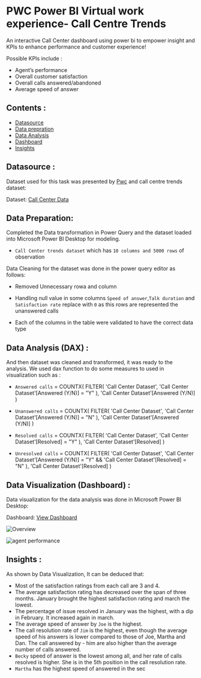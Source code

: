 # PWC Power BI Virtual work experience- Call Centre Trends

An interactive Call Center dashboard using power bi to empower insight and KPIs to enhance performance and customer experience!

Possible KPIs include :

- Agent’s performance 
- Overall customer satisfaction
- Overall calls answered/abandoned
- Average speed of answer


## Contents :

- [Datasource](https://github.com/maiimamdooh/Call-Center-Dashboard/blob/main/01%20Call-Center-Dataset%20(1).xlsx)
- [Data prepration]()
- [Data Analysis]()
- [Dashboard]()
- [Insights]()

## Datasource :

Dataset used for this task was presented by [Pwc](https://www.pwc.ch/en/careers-with-pwc/students/virtual-case-experience.html) and call centre trends dataset:

Dataset: [Call Center Data](https://github.com/maiimamdooh/Call-Center-Dashboard/blob/main/01%20Call-Center-Dataset%20(1).xlsx)

## Data Preparation:

Completed the Data transformation in Power Query and the dataset loaded into Microsoft Power BI Desktop for modeling.

- `Call Center trends dataset` which has `10 columns and 5000 rows` of observation

Data Cleaning for the dataset was done in the power query editor as follows:

- Removed Unnecessary rowa and column
  
- Handling null value in some columns `Speed of answer`,`Talk duration` and `Satisfaction rate`
  replace with `0` as this rows are represented the unanswered calls
  
- Each of the columns in the table were validated to have the correct data type
  
## Data Analysis (DAX) :

 And then dataset was cleaned and transformed, it was ready to the analysis.
 We used dax function to do some measures to used in visualization such as :

- `Answered calls` = 
COUNTX(
    FILTER(
        'Call Center Dataset',
        'Call Center Dataset'[Answered (Y/N)] = "Y"
    ),
    'Call Center Dataset'[Answered (Y/N)]
)

- `Unanswered calls` = 
COUNTX(
    FILTER(
        'Call Center Dataset',
        'Call Center Dataset'[Answered (Y/N)] = "N"
    ),
    'Call Center Dataset'[Answered (Y/N)]
)

- `Resolved calls` = 
COUNTX(
    FILTER(
        'Call Center Dataset',
        'Call Center Dataset'[Resolved] = "Y"
    ),
    'Call Center Dataset'[Resolved]
)

- `Unresolved calls` = 
COUNTX(
    FILTER(
        'Call Center Dataset',
        'Call Center Dataset'[Answered (Y/N)] = "Y" &&
        'Call Center Dataset'[Resolved] = "N"
    ),
    'Call Center Dataset'[Resolved]
)
## Data Visualization (Dashboard) :

Data visualization for the data analysis was done in Microsoft Power BI Desktop:

Dashboard: [View Dashboard](https://github.com/maiimamdooh/Call-Center-Dashboard/blob/main/call%20center%20dashboard.pbix) 

 ![Overview](https://github.com/user-attachments/assets/d1a9f462-8797-4ee8-bf14-0d2c02db95e6) 

![agent performance](https://github.com/user-attachments/assets/fbdb2ed3-7881-405c-9c79-373454214965) 

## Insights :

As shown by Data Visualization, It can be deduced that:

- Most of the satisfaction ratings from each call are 3 and 4.
- The average satisfaction rating has decreased over the span of three months. January brought the highest satisfaction rating and march the lowest.
- The percentage of issue resolved in January was the highest, with a dip in February. It increased again in march.
- The average speed of answer by `Joe` is the highest.
- The call resolution rate of `Jim` is the highest, even though the average speed of his answers is lower compared to those of Joe, Martha and Dan. The call answered by - him are also higher than the average number of calls answered.
- `Becky` speed of answer is the lowest among all, and her rate of calls resolved is higher. She is in the 5th position in the call resolution rate. 
- `Martha` has the highest  speed of answered in the sec
